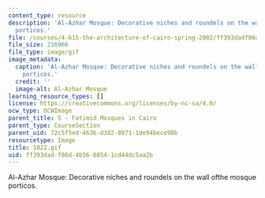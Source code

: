 ```yaml
---
content_type: resource
description: 'Al-Azhar Mosque: Decorative niches and roundels on the wall ofthe mosque
  porticos.'
file: /courses/4-615-the-architecture-of-cairo-spring-2002/ff393dadf86d4b5680541cd44dc5aa2b_1022.gif
file_size: 216966
file_type: image/gif
image_metadata:
  caption: 'Al-Azhar Mosque: Decorative niches and roundels on the wall ofthe mosque
    porticos.'
  credit: ''
  image-alt: Al-Azhar Mosque
learning_resource_types: []
license: https://creativecommons.org/licenses/by-nc-sa/4.0/
ocw_type: OCWImage
parent_title: 5 - Fatimid Mosques in Cairo
parent_type: CourseSection
parent_uid: 72c5f5ed-463b-d382-8971-1de94bece98b
resourcetype: Image
title: 1022.gif
uid: ff393dad-f86d-4b56-8054-1cd44dc5aa2b
---
```

Al-Azhar Mosque: Decorative niches and roundels on the wall ofthe mosque porticos.